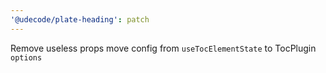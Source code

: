 ```yaml
---
'@udecode/plate-heading': patch
---
```


Remove useless props move config from `useTocElementState` to TocPlugin `options`
